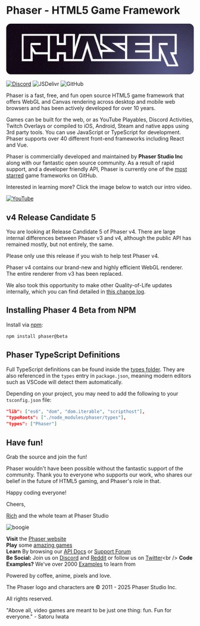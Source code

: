 # Phaser - HTML5 Game Framework

![Phaser Banner](changelog/assets/phaser-banner.png "Phaser Banner")

[![Discord](https://img.shields.io/discord/244245946873937922?style=for-the-badge)](https://discord.gg/phaser)
![JSDelivr](https://img.shields.io/jsdelivr/npm/hm/phaser?style=for-the-badge)
![GitHub](https://img.shields.io/github/downloads/phaserjs/phaser/total?style=for-the-badge)

Phaser is a fast, free, and fun open source HTML5 game framework that offers WebGL and Canvas rendering across desktop and mobile web browsers and has been actively developed for over 10 years.

Games can be built for the web, or as YouTube Playables, Discord Activities, Twitch Overlays or compiled to iOS, Android, Steam and native apps using 3rd party tools. You can use JavaScript or TypeScript for development. Phaser supports over 40 different front-end frameworks including React and Vue.

Phaser is commercially developed and maintained by **Phaser Studio Inc** along with our fantastic open source community. As a result of rapid support, and a developer friendly API, Phaser is currently one of the [most starred](https://github.com/collections/javascript-game-engines) game frameworks on GitHub.

Interested in learning more? Click the image below to watch our intro video.

[![YouTube](http://i.ytimg.com/vi/jHTRu4iNTcA/maxresdefault.jpg)](https://www.youtube.com/watch?v=jHTRu4iNTcA)

## v4 Release Candidate 5

You are looking at Release Candidate 5 of Phaser v4. There are large internal differences between Phaser v3 and v4, although the public API has remained mostly, but not entirely, the same.

Please only use this release if you wish to help test Phaser v4.

Phaser v4 contains our brand-new and highly efficient WebGL renderer. The entire renderer from v3 has been replaced.

We also took this opportunity to make other Quality-of-Life updates internally, which you can find detailed in [this change log](changelog/4.0/CHANGELOG-v4.0.0.md).

## Installing Phaser 4 Beta from NPM

Install via [npm](https://www.npmjs.com/package/phaser):

```bash
npm install phaser@beta
```

## Phaser TypeScript Definitions

Full TypeScript definitions can be found inside the [types folder](https://github.com/phaserjs/phaser/tree/master/types). They are also referenced in the `types` entry in `package.json`, meaning modern editors such as VSCode will detect them automatically.

Depending on your project, you may need to add the following to your `tsconfig.json` file:

```json
"lib": ["es6", "dom", "dom.iterable", "scripthost"],
"typeRoots": ["./node_modules/phaser/types"],
"types": ["Phaser"]
```

## Have fun!

Grab the source and join the fun!

Phaser wouldn't have been possible without the fantastic support of the community. Thank you to everyone who supports our work, who shares our belief in the future of HTML5 gaming, and Phaser's role in that.

Happy coding everyone!

Cheers,

[Rich](mailto:rich@phaser.io) and the whole team at Phaser Studio

![boogie](https://www.phaser.io/images/spacedancer.gif)

**Visit** the [Phaser website](https://phaser.io)<br />
**Play** some [amazing games](https://phaser.io/games)<br />
**Learn** By browsing our [API Docs](https://docs.phaser.io) or [Support Forum](https://phaser.discourse.group/)<br />
**Be Social:** Join us on [Discord](https://discord.gg/phaser) and [Reddit](https://phaser.io/community/reddit) or follow us on [Twitter](https://twitter.com/phaser_)<br />
**Code Examples?** We've over 2000 [Examples](https://phaser.io/examples) to learn from<br />

Powered by coffee, anime, pixels and love.

The Phaser logo and characters are &copy; 2011 - 2025 Phaser Studio Inc.

All rights reserved.

"Above all, video games are meant to be just one thing: fun. Fun for everyone." - Satoru Iwata
